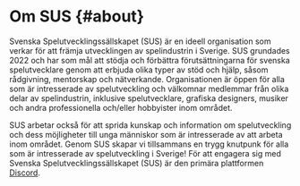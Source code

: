 # Om SUS {#about}

Svenska Spelutvecklingssällskapet (SUS) är en ideell organisation som verkar för att främja utvecklingen av spelindustrin i Sverige. SUS grundades 2022 och har som mål att stödja och förbättra förutsättningarna för svenska spelutvecklare genom att erbjuda olika typer av stöd och hjälp, såsom rådgivning, mentorskap och nätverkande. Organisationen är öppen för alla som är intresserade av spelutveckling och välkomnar medlemmar från olika delar av spelindustrin, inklusive spelutvecklare, grafiska designers, musiker och andra professionella och/eller hobbyister inom området.

SUS arbetar också för att sprida kunskap och information om spelutveckling och dess möjligheter till unga människor som är intresserade av att arbeta inom området. Genom SUS skapar vi tillsammans en trygg knutpunk för alla som är intresserade av spelutveckling i Sverige! För att engagera sig med Svenska Spelutvecklingssällskapet (SUS) är den primära plattformen [Discord](#discord).
